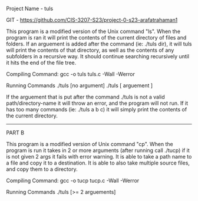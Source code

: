 Project Name - tuls

GIT - https://github.com/CIS-3207-S23/project-0-s23-arafatrahaman1

This program is a modified version of the Unix command "ls". When the program is ran it will print the contents of 
the current directory of files and folders. If an arguement is added after the command (ie: ./tuls dir), it will 
tuls will print the contents of that directory, as well as the contents of any subfolders in a recursive way.
It should continue searching recursively until it hits the end of the file tree.

Compiling Command: 
gcc -o tuls tuls.c -Wall -Werror

Running Commands
./tuls [no argument]
./tuls [ arguement ]

If the arguement that is put after the command ./tuls is not a valid path/directory-name it will throw an error, and the
program will not run. If it has too many commands (ie: ./tuls a b c) it will simply print the contents of the current directory.



------------------------------------------

PART B

This program is a modified version of Unix command "cp". When the program is run it takes in 2 or more arguments (after running call ./tucp)
if it is not given 2 args it fails with error warning. It is able to take a path name to a file and copy it to a destination. It is able to also take
multiple source files, and copy them to a directory.

Compiling Command: 
gcc -o tucp tucp.c -Wall -Werror

Running Commands
./tuls [>= 2 arguements]
